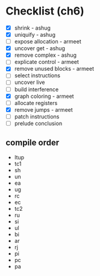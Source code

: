 # Checklist (ch6)

- [x] shrink - ashug
- [x] uniquify - ashug
- [ ] expose allocation - armeet
- [x] uncover get - ashug
- [x] remove complex - ashug
- [ ] explicate control - armeet
- [x] remove unused blocks - armeet
- [ ] select instructions
- [ ] uncover live
- [ ] build interference
- [x] graph coloring - armeet
- [ ] allocate registers
- [x] remove jumps - armeet
- [ ] patch instructions
- [ ] prelude conclusion

## compile order

- ltup
- tc1
- sh
- un
- ea
- ug
- rc
- ec
- tc2
- ru
- si
- ul
- bi
- ar
- rj
- pi
- pc
- pa
